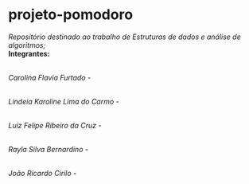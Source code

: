 # projeto-pomodoro
*Repositório destinado ao trabalho de Estruturas de dados e análise de algoritmos;*
**<br /> Integrantes:**

*<br /> Carolina Flavia Furtado -* 

*<br /> Lindeia Karoline Lima do Carmo -*

*<br /> Luiz Felipe Ribeiro da Cruz -* 

*<br /> Rayla Silva Bernardino -*

*<br /> João Ricardo Cirilo -*
